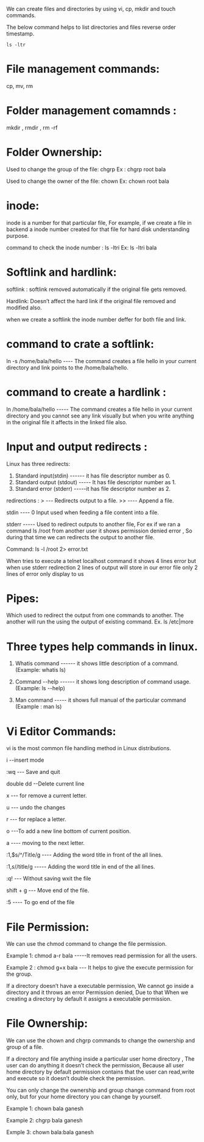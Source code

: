 We can create files and directories by using vi, cp, mkdir and touch commands.

The below command helps to list directories and files reverse order timestamp.

```
ls -ltr
```
# File management commands: 

cp, mv, rm

# Folder management comamnds : 

mkdir , rmdir , rm -rf

# Folder Ownership:

Used to change the group of the file: chgrp <groupname> <filename> Ex : chgrp root bala

Used to change the owner of the file: chown <ownername> <filename> Ex: chown root bala

# inode: 

inode is a number for that particular file, For example, if we create a file in backend a inode number created for that file for hard disk understanding purpose.

command to check the inode number : ls -ltri <filename>  Ex: ls -ltri bala

# Softlink and hardlink:

softlink : softlink removed automatically if the original file gets removed.

Hardlink: Doesn’t affect the hard link if the original file removed and modified also.

when we create a softlink the inode number deffer for both file and link.

# command to crate a softlink: 

ln -s /home/bala/hello ---- The command creates a file hello in your current directory and link points to the /home/bala/hello.

# command to create a hardlink : 

ln /home/bala/hello ----- The command creates a file hello in your current directory and you cannot see any link visually but when you write anything in the original file it affects in the linked file also.

# Input and output redirects :

Linux has three redirects:

1. Standard input(stdin) ------ it has file descriptor number as 0.
2. Standard output (stdout) ----- It has file descriptor number as 1.
3. Standard error (stderr) -----it has file descriptor number as 2.

redirections : >  --- Redirects output to a file.   >>  ---- Append a file.

stdin ---- 0 Input used when feeding a file content into a file.

stderr ----- Used to redirect outputs to another file, For ex if we ran a command ls /root from another user it shows permission denied error , So during that time we can redirects the output to another file.

Command: ls -l /root 2> error.txt

When tries to execute a telnet localhost command it shows 4 lines error but when use stderr redirection 2 lines of output will store in our error file only 2 lines of error only display to us

# Pipes: 

Which used to redirect the output from one commands to another. The another will run the using the output of existing command.  Ex. ls /etc|more


# Three types help commands in linux.

1. Whatis command ------ it shows little description of a command. (Example: whatis ls)

2. Command --help ------  it shows long description of command usage. (Example: ls --help)

3. Man command  ----- it shows full manual of the particular command (Example : man ls)

# Vi Editor Commands:

vi is the most common file handling method in Linux distributions.

i --insert mode 

:wq --- Save and quit

double dd --Delete current line

x --- for remove a current letter.

u --- undo the changes  

r --- for replace a letter. 

o ---To add a new line bottom of current position.

a ---- moving to the next letter.

:1,$s/^/Title/g ---- Adding the word title in front of the all lines.

:1,$s/$/title/g ----- Adding the word title in end of the all lines.

:q! --- Without saving wxit the file

shift + g --- Move end of the file.

:5 ---- To go end of the file

# File Permission:

We can use the chmod command to change the file permission.

Example 1: chmod a-r bala -----It removes read permission for all the users.

Example 2 : chmod g+x bala --- It helps to give the execute permission for the group.

If a directory doesn’t have a executable permission, We cannot go inside a directory and it throws an error Permission denied, Due to that When we creating a directory by default it assigns a executable permission.

# File Ownership:

We can use the chown and chgrp commands to change the ownership and group of a file.

If a directory and file anything inside a particular user home directory , The user can do anything it doesn’t check the permission, Because all user home directory by default permission contains that the user can read,write and execute so it doesn’t double check the permission.

You can only change the ownership and group change command from root only, but for your home directory you can change by yourself.

Example 1: chown bala ganesh

Example 2: chgrp bala ganesh

Exmple 3: chown bala:bala ganesh




